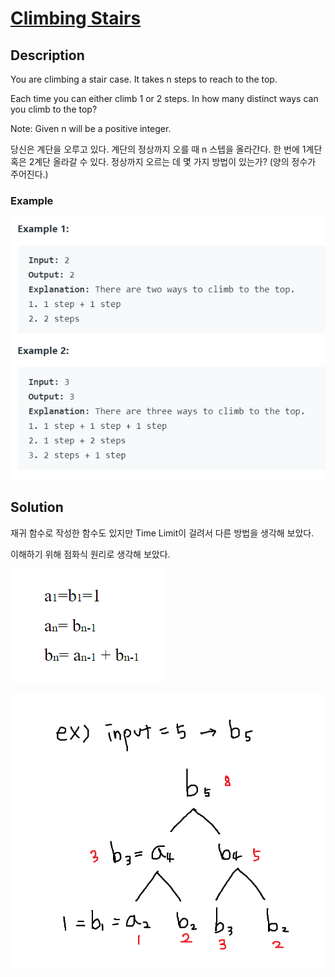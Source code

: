 # [Climbing Stairs](https://leetcode.com/problems/climbing-stairs/)

## Description

You are climbing a stair case. It takes n steps to reach to the top.

Each time you can either climb 1 or 2 steps. In how many distinct ways can you climb to the top?

Note: Given n will be a positive integer.

당신은 계단을 오루고 있다. 계단의 정상까지 오를 때 n 스텝을 올라간다.
한 번에 1계단 혹은 2계단 올라갈 수 있다. 정상까지 오르는 데 몇 가지 방법이 있는가?
(양의 정수가 주어진다.)

### Example
![예시](./img/ex.png)



## Solution

재귀 함수로 작성한 함수도 있지만 Time Limit이 걸려서 다른 방법을 생각해 보았다. 

이해하기 위해 점화식 원리로 생각해 보았다. 

![점화식 원리](./img/sol1.png)

![트리로 이해하기](./img/sol2.png)


